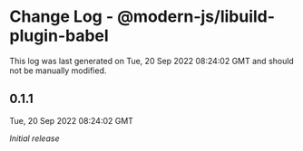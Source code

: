 # Change Log - @modern-js/libuild-plugin-babel

This log was last generated on Tue, 20 Sep 2022 08:24:02 GMT and should not be manually modified.

## 0.1.1
Tue, 20 Sep 2022 08:24:02 GMT

_Initial release_

